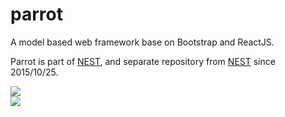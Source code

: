 # parrot
A model based web framework base on Bootstrap and ReactJS.  

Parrot is part of [NEST](https://github.com/bradwoo8621/nest), and separate repository from [NEST](https://github.com/bradwoo8621/nest) since 2015/10/25.

![](http://bradwoo8621.github.io/parrot/guide/img/nest-transparent.png)  
![](http://bradwoo8621.github.io/parrot/guide/img/parrot-transparent.png)
